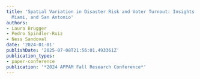 ```yaml
---
title: 'Spatial Variation in Disaster Risk and Voter Turnout: Insights from Los Angeles,
  Miami, and San Antonio'
authors:
- Laura Brugger
- Pedro Spindler-Ruiz
- Ness Sandoval
date: '2024-01-01'
publishDate: '2025-07-08T21:56:01.493361Z'
publication_types:
- paper-conference
publication: '*2024 APPAM Fall Research Conference*'
---
```

